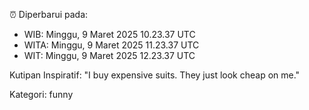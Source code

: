 ⏰ Diperbarui pada:
- WIB: Minggu, 9 Maret 2025 10.23.37 UTC
- WITA: Minggu, 9 Maret 2025 11.23.37 UTC
- WIT: Minggu, 9 Maret 2025 12.23.37 UTC

Kutipan Inspiratif:
"I buy expensive suits. They just look cheap on me."


Kategori: funny

